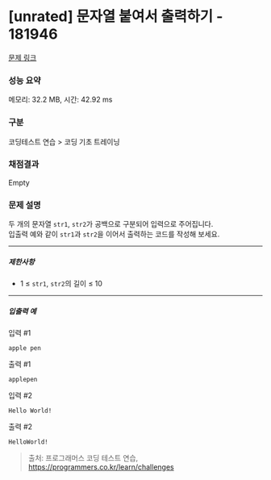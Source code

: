 # [unrated] 문자열 붙여서 출력하기 - 181946 

[문제 링크](https://school.programmers.co.kr/learn/courses/30/lessons/181946?language=javascript) 

### 성능 요약

메모리: 32.2 MB, 시간: 42.92 ms

### 구분

코딩테스트 연습 > 코딩 기초 트레이닝

### 채점결과

Empty

### 문제 설명

<p>두 개의 문자열 <code>str1</code>, <code>str2</code>가 공백으로 구분되어 입력으로 주어집니다.<br>
입출력 예와 같이 <code>str1</code>과 <code>str2</code>을 이어서 출력하는 코드를 작성해 보세요.</p>

<hr>

<h5>제한사항</h5>

<ul>
<li>1 ≤ <code>str1</code>, <code>str2</code>의 길이 ≤ 10</li>
</ul>

<hr>

<h5>입출력 예</h5>

<p>입력 #1</p>
<div class="highlight"><pre class="codehilite"><code>apple pen
</code></pre></div>
<p>출력 #1</p>
<div class="highlight"><pre class="codehilite"><code>applepen
</code></pre></div>
<p>입력 #2</p>
<div class="highlight"><pre class="codehilite"><code>Hello World!
</code></pre></div>
<p>출력 #2</p>
<div class="highlight"><pre class="codehilite"><code>HelloWorld!
</code></pre></div>

> 출처: 프로그래머스 코딩 테스트 연습, https://programmers.co.kr/learn/challenges